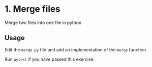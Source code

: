 # 1. Merge files

Merge two files into one file in python. 

## Usage

Edit the `merge.py` file and add an implementation of the `merge` function.

Run `pytest` if you have passed this exercise.